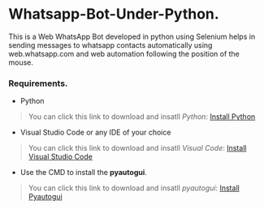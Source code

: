 # Whatsapp-Bot-Under-Python.
This is a Web WhatsApp Bot developed in python using Selenium helps in sending messages to whatsapp contacts automatically using web.whatsapp.com and web automation following the position of the mouse.
### Requirements.
- Python
> You can click this link to download and insatll *Python*: [Install Python](https://www.python.org/downloads/)
- Visual Studio Code or any IDE of your choice
> You can click this link to download and insatll *Visual Code*: [Install Visual Studio Code](https://code.visualstudio.com/)
- Use the CMD to install the **pyautogui**. 
> You can click this link to download and insatll *pyautogui*: [Install Pyautogui](https://pyautogui.readthedocs.io/en/latest/install.html#:~:text=To%20install%20PyAutoGUI%2C%20install%20the,to%20Python%202's%20pip%20tool.)
